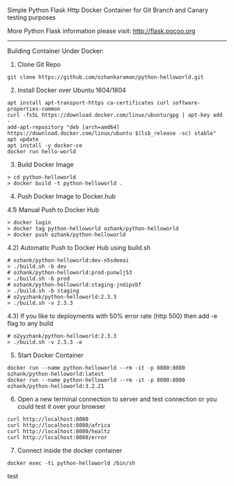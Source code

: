 Simple Python Flask Http Docker Container for Git Branch and Canary testing purposes

More Python Flask information please visit: http://flask.pocoo.org

- - -

Building Container Under Docker:
1) Clone Git Repo
```
git clone https://github.com/ozhankaraman/python-helloworld.git
```

2) Install Docker over Ubuntu 1604/1804
```
apt install apt-transport-https ca-certificates curl software-properties-common
curl -fsSL https://download.docker.com/linux/ubuntu/gpg | apt-key add -
add-apt-repository "deb [arch=amd64] https://download.docker.com/linux/ubuntu $(lsb_release -sc) stable"
apt update
apt install -y docker-ce
docker run hello-world
```

3) Build Docker Image
```
> cd python-helloworld
> docker build -t python-helloworld .
```

4) Push Docker Image to Docker.hub

4.1) Manual Push to Docker Hub
```
> docker login
> docker tag python-helloworld ozhank/python-helloworld
> docker push ozhank/python-helloworld
```

4.2) Automatic Push to Docker Hub using build.sh
```
# ozhank/python-helloworld:dev-n5sdeeai
> ./build.sh -b dev
# ozhank/python-helloworld:prod-punwlj53
> ./build.sh -b prod
# ozhank/python-helloworld:staging-jndipvbf
> ./build.sh -b staging
# o2yyzhank/python-helloworld:2.3.3
> ./build.sh -v 2.3.3
```

4.3) If you like to deployments with 50% error rate (http 500) then add -e flag to any build
```
# o2yyzhank/python-helloworld:2.3.3
> ./build.sh -v 2.3.3 -e
```

5) Start Docker Container
```
docker run --name python-helloworld --rm -it -p 8080:8080 ozhank/python-helloworld:latest
docker run --name python-helloworld --rm -it -p 8080:8080 ozhank/python-helloworld:3.2.21
```

6) Open a new terminal connection to server and test connection or you could test it over your browser
```
curl http://localhost:8080
curl http://localhost:8080/africa
curl http://localhost:8080/healtz
curl http://localhost:8080/error
```

7) Connect inside the docker container
```
docker exec -ti python-helloworld /bin/sh
```


test









